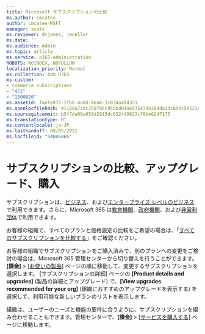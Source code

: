 ```yaml
---
title: Microsoft サブスクリプションの比較
ms.author: cmcatee
author: cmcatee-MSFT
manager: scotv
ms.reviewer: drjones, jmueller
ms.date: ''
ms.audience: Admin
ms.topic: article
ms.service: o365-administration
ROBOTS: NOINDEX, NOFOLLOW
localization_priority: Normal
ms.collection: Adm_O365
ms.custom:
- commerce_subscriptions
- "472"
- "1500026"
ms.assetid: faefe872-1fb6-4a0d-8ea6-3c034a484351
ms.openlocfilehash: 41188a73dc258706c955bd04a653547de264da2dc6a3c54521cddf82c254972a
ms.sourcegitcommit: b5f7da89a650d2915dc652449623c78be6247175
ms.translationtype: HT
ms.contentlocale: ja-JP
ms.lasthandoff: 08/05/2021
ms.locfileid: "54045065"
---
```

# <a name="compare-upgrade-or-purchase-subscriptions"></a>サブスクリプションの比較、アップグレード、購入
  
サブスクリプションは、[ビジネス](https://www.microsoft.com/microsoft-365/business/compare-all-microsoft-365-business-products?tab=2&rtc=1)、および[エンタープライズ レベルのビジネス](https://www.microsoft.com/microsoft-365/enterprise/compare-office-365-plans?rtc=1)で利用できます。さらに、Microsoft 365 は[教育機関](https://www.microsoft.com/microsoft-365/academic/compare-office-365-education-plans?rtc=1&activetab=tab%3aprimaryr1)、[政府機関](https://www.microsoft.com/microsoft-365/government/compare-office-365-government-plans?rtc=1)、および[非営利団体](https://www.microsoft.com/microsoft-365/nonprofit/office-365-nonprofit-plans-and-pricing?&rtc=1&activetab=tab%3aprimaryr1)で利用できます。
  
お客様の組織で、すべてのプランと価格設定の比較をご希望の場合は、「[すべてのサブスクリプションを比較する](https://www.microsoft.com/microsoft-365/enterprise/compare-office-365-plans?rtc=1)」をご確認ください。
  
お客様の組織でサブスクリプションをご購入済みで、別のプランへの変更をご検討の場合は、Microsoft 365 管理センターから切り替えを行うことができます。 **[課金]** \> [[お使いの製品]](https://go.microsoft.com/fwlink/p/?linkid=842054) ページの順に移動して、変更するサブスクリプションを選択します。 [サブスクリプションの詳細] ページの **[Product details and upgrades]** (製品の詳細とアップグレード) で、**[View upgrades recommended for your org]** (組織におすすめのアップグレードを表示する) を選択して、利用可能な新しいプランのリストを表示します。
  
組織は、ユーザーのニーズと機能の要件に合うように、サブスクリプションを組み合わせることもできます。管理センターで、**[課金]** \> [[サービスを購入する]](https://go.microsoft.com/fwlink/p/?linkid=868433) ページに移動します。 